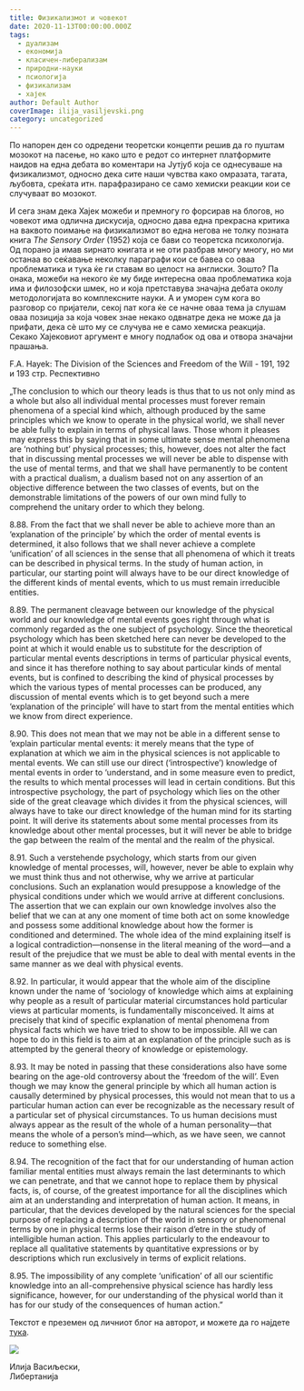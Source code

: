 ```yaml
---
title: Физикализмот и човекот
date: 2020-11-13T00:00:00.000Z
tags:
  - дуализам
  - економија
  - класичен-либерализам
  - природни-науки
  - псиологија
  - физикализам
  - хајек
author: Default Author
coverImage: ilija_vasiljevski.png
category: uncategorized
---
```


По напорен ден со одредени теоретски концепти решив да го пуштам мозокот на пасење, но како што е редот со интернет платформите наидов на една дебата во коментари на Јутјуб која се однесуваше на физикализмот, односно дека сите наши чувства како омразата, тагата, љубовта, среќата итн. парафразирано се само хемиски реакции кои се случуваат во мозокот.  

И сега знам дека Хајек можеби и премногу го форсирав на блогов, но човекот има одлична дискусија, односно дава една прекрасна критика на ваквото поимање на физикализмот во една негова не толку позната книга _The Sensory Order_ (1952) која се бави со теоретска психологија. Од порано ја имав ѕирнато книгата и не оти разбрав многу многу, но ми останаа во сеќавање неколку параграфи кои се бавеа со оваа проблематика и тука ќе ги ставам во целост на англиски. Зошто? Па онака, можеби на некого ќе му биде интересна оваа проблематика која има и филозофски шмек, но и која претставува значајна дебата околу методологијата во комплексните науки. А и уморен сум кога во разговор со пријатели, секој пат кога ќе се начне оваа тема ја слушам оваа позиција за која човек знае некако одвнатре дека не може да ја прифати, дека сѐ што му се случува не е само хемиска реакција. Секако Хајековиот аргумент е многу подлабок од ова и отвора значајни прашања.

F.A. Hayek: The Division of the Sciences and Freedom of the Will - 191, 192 и 193 стр. Респективно

„The conclusion to which our theory leads is thus that to us not only mind as a whole but also all individual mental processes must forever remain phenomena of a special kind which, although produced by the same principles which we know to operate in the physical world, we shall never be able fully to explain in terms of physical laws. Those whom it pleases may express this by saying that in some ultimate sense mental phenomena are ‘nothing but’ physical processes; this, however, does not alter the fact that in discussing mental processes we will never be able to dispense with the use of mental terms, and that we shall have permanently to be content with a practical dualism, a dualism based not on any assertion of an objective difference between the two classes of events, but on the demonstrable limitations of the powers of our own mind fully to comprehend the unitary order to which they belong.

8.88. From the fact that we shall never be able to achieve more than an ‘explanation of the principle’ by which the order of mental events is determined, it also follows that we shall never achieve a complete ‘unification’ of all sciences in the sense that all phenomena of which it treats can be described in physical terms. In the study of human action, in particular, our starting point will always have to be our direct knowledge of the different kinds of mental events, which to us must remain irreducible entities.

8.89. The permanent cleavage between our knowledge of the physical world and our knowledge of mental events goes right through what is commonly regarded as the one subject of psychology. Since the theoretical psychology which has been sketched here can never be developed to the point at which it would enable us to substitute for the description of particular mental events descriptions in terms of particular physical events, and since it has therefore nothing to say about particular kinds of mental events, but is confined to describing the kind of physical processes by which the various types of mental processes can be produced, any discussion of mental events which is to get beyond such a mere ‘explanation of the principle’ will have to start from the mental entities which we know from direct experience.

8.90. This does not mean that we may not be able in a different sense to ‘explain particular mental events: it merely means that the type of explanation at which we aim in the physical sciences is not applicable to mental events. We can still use our direct (‘introspective’) knowledge of mental events in order to ‘understand, and in some measure even to predict, the results to which mental processes will lead in certain conditions. But this introspective psychology, the part of psychology which lies on the other side of the great cleavage which divides it from the physical sciences, will always have to take our direct knowledge of the human mind for its starting point. It will derive its statements about some mental processes from its knowledge about other mental processes, but it will never be able to bridge the gap between the realm of the mental and the realm of the physical.

8.91. Such a verstehende psychology, which starts from our given knowledge of mental processes, will, however, never be able to explain why we must think thus and not otherwise, why we arrive at particular conclusions. Such an explanation would presuppose a knowledge of the physical conditions under which we would arrive at different conclusions. The assertion that we can explain our own knowledge involves also the belief that we can at any one moment of time both act on some knowledge and possess some additional knowledge about how the former is conditioned and determined. The whole idea of the mind explaining itself is a logical contradiction—nonsense in the literal meaning of the word—and a result of the prejudice that we must be able to deal with mental events in the same manner as we deal with physical events.

8.92. In particular, it would appear that the whole aim of the discipline known under the name of ‘sociology of knowledge which aims at explaining why people as a result of particular material circumstances hold particular views at particular moments, is fundamentally misconceived. It aims at precisely that kind of specific explanation of mental phenomena from physical facts which we have tried to show to be impossible. All we can hope to do in this field is to aim at an explanation of the principle such as is attempted by the general theory of knowledge or epistemology.

8.93. It may be noted in passing that these considerations also have some bearing on the age-old controversy about the ‘freedom of the will’. Even though we may know the general principle by which all human action is causally determined by physical processes, this would not mean that to us a particular human action can ever be recognizable as the necessary result of a particular set of physical circumstances. To us human decisions must always appear as the result of the whole of a human personality—that means the whole of a person’s mind—which, as we have seen, we cannot reduce to something else.

8.94. The recognition of the fact that for our understanding of human action familiar mental entities must always remain the last determinants to which we can penetrate, and that we cannot hope to replace them by physical facts, is, of course, of the greatest importance for all the disciplines which aim at an understanding and interpretation of human action. It means, in particular, that the devices developed by the natural sciences for the special purpose of replacing a description of the world in sensory or phenomenal terms by one in physical terms lose their raison d’etre in the study of intelligible human action. This applies particularly to the endeavour to replace all qualitative statements by quantitative expressions or by descriptions which run exclusively in terms of explicit relations.

8.95. The impossibility of any complete ‘unification’ of all our scientific knowledge into an all-comprehensive physical science has hardly less significance, however, for our understanding of the physical world than it has for our study of the consequences of human action.”

Текстот е преземен од личниот блог на авторот, и можете да го најдете [тука](https://ilijav.substack.com/p/--7a7).

![](http://libertaniabackup.local/wp-content/uploads/2020/08/ilija_vasiljevski.png)

Илија Васиљески,  
Либертанија
